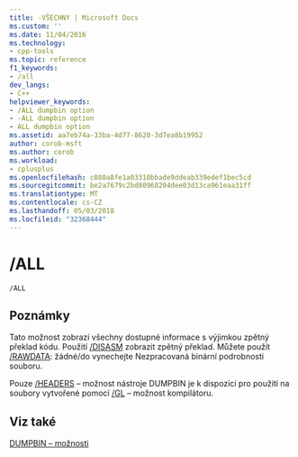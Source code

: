 ```yaml
---
title: -VŠECHNY | Microsoft Docs
ms.custom: ''
ms.date: 11/04/2016
ms.technology:
- cpp-tools
ms.topic: reference
f1_keywords:
- /all
dev_langs:
- C++
helpviewer_keywords:
- /ALL dumpbin option
- -ALL dumpbin option
- ALL dumpbin option
ms.assetid: aa7eb74a-33ba-4d77-8620-3d7ea8b19952
author: corob-msft
ms.author: corob
ms.workload:
- cplusplus
ms.openlocfilehash: c080a8fe1a03310bbade9ddeab339edef1bec5cd
ms.sourcegitcommit: be2a7679c2bd80968204dee03d13ca961eaa31ff
ms.translationtype: MT
ms.contentlocale: cs-CZ
ms.lasthandoff: 05/03/2018
ms.locfileid: "32368444"
---
```

# <a name="all"></a>/ALL
```  
/ALL  
```  
  
## <a name="remarks"></a>Poznámky  
 Tato možnost zobrazí všechny dostupné informace s výjimkou zpětný překlad kódu. Použití [/DISASM](../../build/reference/disasm.md) zobrazit zpětný překlad. Můžete použít [/RAWDATA](../../build/reference/rawdata.md): žádné/do vynechejte Nezpracovaná binární podrobnosti souboru.  
  
 Pouze [/HEADERS](../../build/reference/headers.md) – možnost nástroje DUMPBIN je k dispozici pro použití na soubory vytvořené pomocí [/GL](../../build/reference/gl-whole-program-optimization.md) – možnost kompilátoru.  
  
## <a name="see-also"></a>Viz také  
 [DUMPBIN – možnosti](../../build/reference/dumpbin-options.md)